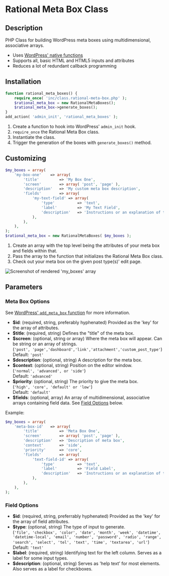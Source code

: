 # Rational Meta Box Class

## Description

PHP Class for building WordPress meta boxes using multidimensional, associative arrays.

- Uses [WordPress' native functions](https://codex.wordpress.org/Function_Reference/add_meta_box)
- Supports all, basic HTML and HTML5 inputs and attributes
- Reduces a lot of redundant callback programming

## Installation

```php
function rational_meta_boxes() {
	require_once( 'inc/class.rational-meta-box.php' );
	$rational_meta_box = new RationalMetaBoxes();
	$rational_meta_box->generate_boxes();
}
add_action( 'admin_init', 'rational_meta_boxes' );
```
1. Create a function to hook into WordPress' `admin_init` hook.
2. `require_once` the Rational Meta Box class.
3. Instantiate the class.
4. Trigger the generation of the boxes with `generate_boxes()` method.

## Customizing
```php
$my_boxes = array(
	'my-box-one'	=> array(
		'title'			=> 'My Box One',
		'screen'		=> array( 'post', 'page' ),
		'description'	=> 'My custom meta box description',
		'fields'		=> array(
			'my-text-field'	=> array(
				'type'			=> 'text',
				'label'			=> 'My Text Field',
				'description'	=> 'Instructions or an explanation of the field',
			),
		),
	),
);
$rational_meta_box = new RationalMetaBoxes( $my_boxes );
```

1. Create an array with the top level being the attributes of your meta box and fields within that.
2. Pass the array to the function that initializes the Rational Meta Box class.
3. Check out your meta box on the given post type(s)' edit page.

![Screenshot of rendered 'my_boxes' array](http://i.imgur.com/IevTxdS.jpg)

## Parameters

### Meta Box Options

See [WordPress' `add_meta_box` function](https://codex.wordpress.org/Function_Reference/add_meta_box#Parameters) for more information.

- **$id**: (required, string, preferably hyphenated) Provided as the 'key' for the array of attributes.
- **$title**: (required, string) Defines the "title" of the meta box.
- **$screen**: (optional, string or array) Where the meta box will appear. Can be string or an array of strings.  
(`'post', 'page','dashboard','link','attachment','custom_post_type'`)  
Default: `'post'`
- **$description**: (optional, string) A description for the meta box.
- **$context**: (optional, string) Position on the editor window.  
(`'normal', 'advanced', or 'side'`)  
Default: `'advanced'`
- **$priority**: (optional, string) The priority to give the meta box.  
(`'high', 'core', 'default' or 'low'`)  
Default: `'default'`
- **$fields**: (optional, array) An array of multidimensional, associative arrays containing field data. See [Field Options](#field-options) below.

Example:
```php
$my_boxes = array(
	'meta-box-id'   => array(
		'title'         => 'Meta Box One',
		'screen'        => array( 'post', 'page' ),
		'description'   => 'Description of meta box',
		'context'       => 'side',
		'priority'      => 'core',
		'fields'        => array(
			'text-field-id' => array(
				'type'          => 'text',
				'label'         => 'Field Label',
				'description'   => 'Instructions or an explanation of the field',
			),
		),
	),
);
```
<a name="field-options" id="field-options"></a>
### Field Options
- **$id**: (required, string, preferrably hyphenated) Provided as the 'key' for the array of field attributes.
- **$type**: (optional, string) The type of input to generate.  
(`'file', 'checkbox', 'color', 'date', 'month', 'week', 'datetime', 'datetime-local', 'email', 'number', 'password', 'radio', 'range', 'search', 'select', 'tel', 'text', 'time', 'textarea', 'url'`)  
Default: `'text'`
- **$label**: (required, string) Identifying text for the left column. Serves as a label for some input types.
- **$description**: (optional, string) Serves as 'help text' for most elements. Also serves as a label for checkboxes.
